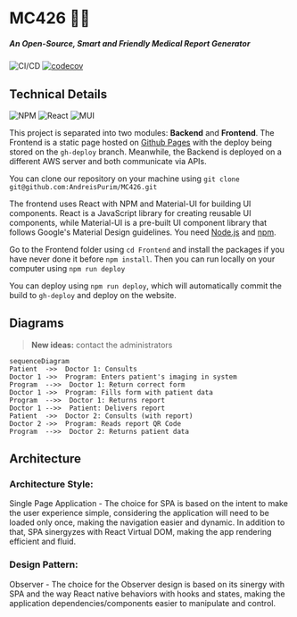 
# MC426 👩‍⚕️ 
##### An Open-Source, Smart and Friendly Medical Report Generator

![CI/CD](https://github.com/AndreisPurim/MC426/workflows/CI/CD/badge.svg) [![codecov](https://codecov.io/gh/AndreisPurim/MC426/branch/workflows/graph/badge.svg)](https://codecov.io/gh/AndreisPurim/MC426)


## Technical Details
![NPM](https://img.shields.io/badge/NPM-%23CB3837.svg?style=for-the-badge&logo=npm&logoColor=white) ![React](https://img.shields.io/badge/react-%2320232a.svg?style=for-the-badge&logo=react&logoColor=%2361DAFB) ![MUI](https://img.shields.io/badge/MUI-%230081CB.svg?style=for-the-badge&logo=mui&logoColor=white)

This project is separated into two modules: **Backend** and **Frontend**.
The Frontend is a static page hosted on [Github Pages](https://pages.github.com/) with the deploy being stored on the ```gh-deploy``` branch. Meanwhile, the Backend is deployed on a different AWS server and both communicate via APIs.

You can clone our repository on your machine using ```git clone git@github.com:AndreisPurim/MC426.git```

The frontend uses React with NPM and Material-UI for building UI components. React is a JavaScript library for creating reusable UI components, while Material-UI is a pre-built UI component library that follows Google's Material Design guidelines. You need [Node.js](https://nodejs.org/en) and [npm](https://docs.npmjs.com/downloading-and-installing-node-js-and-npm). 

Go to the Frontend folder using ```cd Frontend``` and install the packages if you have never done it before ```npm install```. Then you can run locally on your computer using ```npm run deploy```

You can deploy using ```npm run deploy```, which will automatically commit the build to ```gh-deploy```  and deploy on the website.
 


## Diagrams

> **New ideas:** contact the administrators

```mermaid
sequenceDiagram
Patient  ->>  Doctor 1: Consults
Doctor 1 ->>  Program: Enters patient's imaging in system
Program  -->>  Doctor 1: Return correct form
Doctor 1 ->>  Program: Fills form with patient data
Program  -->>  Doctor 1: Returns report
Doctor 1 -->>  Patient: Delivers report
Patient  ->>  Doctor 2: Consults (with report)
Doctor 2 ->>  Program: Reads report QR Code
Program  -->>  Doctor 2: Returns patient data
```

## Architecture
### Architecture Style:
Single Page Application - The choice for SPA is based on the intent to make the user experience simple, considering the application will need to be loaded only once, making the navigation easier and dynamic. In addition to that, SPA sinergyzes with React Virtual DOM, making the app rendering efficient and fluid.
 
### Design Pattern:
Observer - The choice for the Observer design is based on its sinergy with SPA and the way React native behaviors with hooks and states, making the application dependencies/components easier to manipulate and control.

